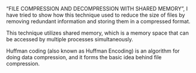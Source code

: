 “FILE COMPRESSION AND DECOMPRESSION WITH SHARED MEMORY”, I have tried to show how this technique used to reduce the size of files by removing redundant information and storing them in a compressed format.

This technique utilizes shared memory, which is a memory space that can be accessed by multiple processes simultaneously. 

Huffman coding (also known as Huffman Encoding) is an algorithm for doing data compression, and it forms the basic idea behind file compression. 

